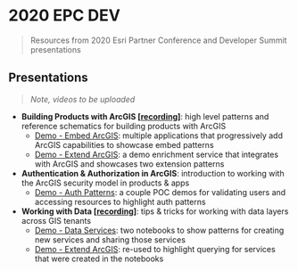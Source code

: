 # 2020 EPC DEV
> Resources from 2020 Esri Partner Conference and Developer Summit presentations

## Presentations
> *Note, videos to be uploaded*

* **Building Products with ArcGIS [[recording](https://www.youtube.com/watch?v=utLEhvGA7Nw&list=PLaPDDLTCmy4Ys8vfmC7DbX3FHSsyosvh7&index=110)]**: high level patterns and reference schematics for building products with ArcGIS
  * [Demo - Embed ArcGIS](/2020-epc-dev/demo-embed-arcgis/): multiple applications that progressively add ArcGIS capabilities to showcase embed patterns
  * [Demo - Extend ArcGIS](/2020-epc-dev/demo-exted-arcgis/): a demo enrichment service that integrates with ArcGIS and showcases two extension patterns
* **Authentication & Authorization in ArcGIS**: introduction to working with the ArcGIS security model in products & apps
  * [Demo - Auth Patterns](/2020-epc-dev/demo-auth-patterns/): a couple POC demos for validating users and accessing resources to highlight auth patterns
* **Working with Data [[recording](https://www.youtube.com/watch?v=NMxvcNQOfUA&list=PLaPDDLTCmy4Ys8vfmC7DbX3FHSsyosvh7&index=118)]**: tips & tricks for working with data layers across GIS tenants
  * [Demo - Data Services](/2020-epc-dev/demo-data-services/): two notebooks to show patterns for creating new services and sharing those services
  * [Demo - Extend ArcGIS](/2020-epc-dev/demo-exted-arcgis/): re-used to highlight querying for services that were created in the notebooks
